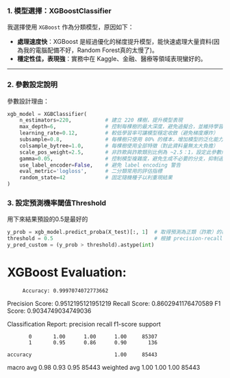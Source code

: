 ### 1. **模型選擇：XGBoostClassifier**

我選擇使用 `XGBoost` 作為分類模型，原因如下：

- **處理速度快**：XGBoost 是經過優化的梯度提升模型，能快速處理大量資料(因為我的電腦配備不好，Random Forest真的太慢了)。
- **穩定性佳，表現強**：實務中在 Kaggle、金融、醫療等領域表現蠻好的。

---

### 2. **參數設定說明**

參數設計理由：

```python
xgb_model = XGBClassifier(
    n_estimators=220,           # 建立 220 棵樹，提升模型表現
    max_depth=6,                # 控制每棵樹的最大深度，避免過擬合，並維持學習能力
    learning_rate=0.12,         # 較低學習率可讓模型穩定收斂（避免梯度爆炸）
    subsample=0.8,              # 每棵樹只使用 80% 的樣本，增加模型的泛化能力
    colsample_bytree=1.0,       # 每棵樹使用全部特徵（對此資料量無太大負擔）
    scale_pos_weight=2.5,       # 非詐欺與詐欺類別比例為 ~2.5：1，設定此參數解決類別不平衡問題
    gamma=0.05,                 # 控制模型複雜度，避免生成不必要的分支，抑制過擬合
    use_label_encoder=False,    # 避免 label encoding 警告
    eval_metric='logloss',      # 二分類常用的評估指標
    random_state=42             # 固定隨機種子以利重現結果
)
```
### 3. **設定預測機率閾值Threshold**

用下來結果預設的0.5是最好的
```python
y_prob = xgb_model.predict_proba(X_test)[:, 1]  # 取得預測為正類（詐欺）的機率
threshold = 0.5                                 # 根據 precision-recall 或驗證結果選定
y_pred_custom = (y_prob > threshold).astype(int)
```

XGBoost Evaluation:
=============================================
         Accuracy: 0.9997074072773662
  Precision Score: 0.9512195121951219
     Recall Score: 0.8602941176470589
         F1 Score: 0.9034749034749036

Classification Report:
              precision    recall  f1-score   support

           0       1.00      1.00      1.00     85307
           1       0.95      0.86      0.90       136

    accuracy                           1.00     85443
   macro avg       0.98      0.93      0.95     85443
weighted avg       1.00      1.00      1.00     85443